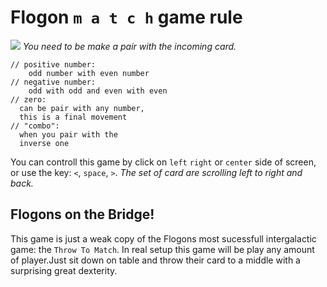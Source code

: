 # Flogon `m a t c h` game rule
![](./mid/flogon4012.jpeg)
_You need to be make a pair with the incoming card._
```
// positive number: 
    odd number with even number
// negative number: 
    odd with odd and even with even
// zero: 
  can be pair with any number, 
  this is a final movement
// "combo": 
  when you pair with the 
  inverse one
```
You can controll this game by click on `left` `right` or `center` side of screen, or use the key: `<`, `space`,  `>`.
_The set of card are scrolling left to right and back._

## Flogons on the Bridge!
This game is just a weak copy of the Flogons most sucessfull intergalactic game: the `Throw To Match`. In real setup this game will be play any amount of player.Just sit down on table and throw their card to a middle with a surprising great dexterity.
